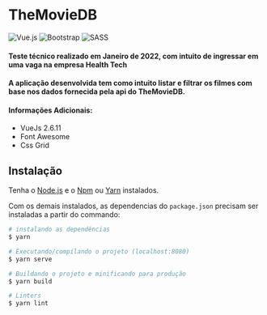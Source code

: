 # TheMovieDB

![Vue.js](https://img.shields.io/badge/vuejs-%2335495e.svg?style=for-the-badge&logo=vuedotjs&logoColor=%234FC08D)
![Bootstrap](https://img.shields.io/badge/bootstrap-%238511FA.svg?style=for-the-badge&logo=bootstrap&logoColor=white)
![SASS](https://img.shields.io/badge/SASS-hotpink.svg?style=for-the-badge&logo=SASS&logoColor=white)

#### Teste técnico realizado em Janeiro de 2022, com intuito de ingressar em uma vaga na empresa Health Tech
#### A aplicação desenvolvida tem como intuito listar e filtrar os filmes com base nos dados fornecida pela api do TheMovieDB.

#### Informações Adicionais:
- VueJs 2.6.11
- Font Awesome
- Css Grid

## Instalação

Tenha o [Node.js](https://nodejs.org/en/) e o [Npm](https://www.npmjs.com/) ou [Yarn](https://yarnpkg.com/) instalados.

Com os demais instalados, as dependencias do `package.json` precisam ser instaladas a partir do commando:

``` bash
# instalando as dependências
$ yarn

# Executando/compilando o projeto (localhost:8080)
$ yarn serve

# Buildando o projeto e minificando para produção
$ yarn build

# Linters
$ yarn lint
````
